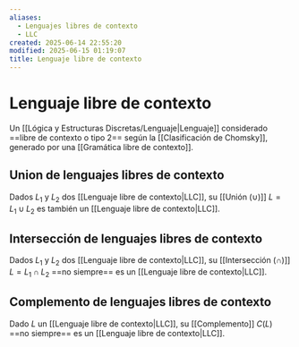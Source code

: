 ```yaml
---
aliases:
  - Lenguajes libres de contexto
  - LLC
created: 2025-06-14 22:55:20
modified: 2025-06-15 01:19:07
title: Lenguaje libre de contexto
---
```


# Lenguaje libre de contexto

Un [[Lógica y Estructuras Discretas/Lenguaje|Lenguaje]] considerado ==libre de contexto o tipo 2== según la [[Clasificación de Chomsky]], generado por una [[Gramática libre de contexto]].

## Union de lenguajes libres de contexto

Dados $L_1$ y $L_2$ dos [[Lenguaje libre de contexto|LLC]], su [[Unión (∪)]] $L = L_1 \cup L_2$ es también un [[Lenguaje libre de contexto|LLC]].

## Intersección de lenguajes libres de contexto

Dados $L_1$ y $L_2$ dos [[Lenguaje libre de contexto|LLC]], su [[Intersección (∩)]] $L = L_1 \cap L_2$ ==no siempre== es un [[Lenguaje libre de contexto|LLC]].

## Complemento de lenguajes libres de contexto

Dado $L$ un [[Lenguaje libre de contexto|LLC]], su [[Complemento]] $C \left( L \right)$ ==no siempre== es un [[Lenguaje libre de contexto|LLC]].
